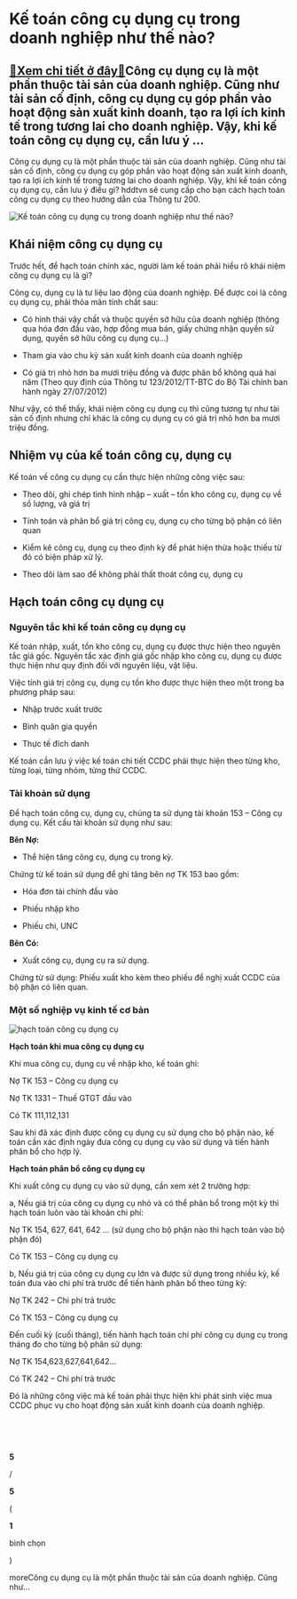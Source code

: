 Kế toán công cụ dụng cụ trong doanh nghiệp như thế nào?
=======================================================

[:gift:Xem chi tiết ở đây:gift:](https://hddtvn.com/ke-toan-cong-cu-dung-cu-trong-doanh-nghiep-nhu-the-nao/)Công cụ dụng cụ là một phần thuộc tài sản của doanh nghiệp. Cũng như tài sản cố định, công cụ dụng cụ góp phần vào hoạt động sản xuất kinh doanh, tạo ra lợi ích kinh tế trong tương lai cho doanh nghiệp. Vậy, khi kế toán công cụ dụng cụ, cần lưu ý …
--------------------------------------------------------------------------------------------------------------------------------------------------------------------------------------------------------------------------------------------------------

Công cụ dụng cụ là một phần thuộc tài sản của doanh nghiệp. Cũng như tài sản cố định, công cụ dụng cụ góp phần vào hoạt động sản xuất kinh doanh, tạo ra lợi ích kinh tế trong tương lai cho doanh nghiệp. Vậy, khi kế toán công cụ dụng cụ, cần lưu ý điều gì? hddtvn sẽ cung cấp cho bạn cách hạch toán công cụ dụng cụ theo hướng dẫn của Thông tư 200.


![Kế toán công cụ dụng cụ trong doanh nghiệp như thế nào?](https://hddtvn.com/wp-content/uploads/2021/01/working-tool-wooden-set-tools_113725-541.jpg)


Khái niệm công cụ dụng cụ
-------------------------


Trước hết, để hạch toán chính xác, người làm kế toán phải hiểu rõ khái niệm công cụ dụng cụ là gì?


Công cụ, dụng cụ là tư liệu lao động của doanh nghiệp. Để được coi là công cụ dụng cụ, phải thỏa mãn tính chất sau:




* Có hình thái vậy chất và thuộc quyền sở hữu của doanh nghiệp (thông qua hóa đơn đầu vào, hợp đồng mua bán, giấy chứng nhận quyền sử dụng, quyền sở hữu công cụ dụng cụ…)

* Tham gia vào chu kỳ sản xuất kinh doanh của doanh nghiệp

* Có giá trị nhỏ hơn ba mươi triệu đồng và được phân bổ không quá hai năm (Theo quy định của Thông tư 123/2012/TT-BTC do Bộ Tài chính ban hành ngày 27/07/2012)



Như vậy, có thể thấy, khái niệm công cụ dụng cụ thì cũng tương tự như tài sản cố định nhưng chỉ khác là công cụ dụng cụ có giá trị nhỏ hơn ba mươi triệu đồng.


Nhiệm vụ của kế toán công cụ, dụng cụ
-------------------------------------


Kế toán về công cụ dụng cụ cần thực hiện những công việc sau:




* Theo dõi, ghi chép tình hình nhập – xuất – tồn kho công cụ, dụng cụ về số lượng, và giá trị

* Tính toán và phân bổ giá trị công cụ, dụng cụ cho từng bộ phận có liên quan

* Kiểm kê công cụ, dụng cụ theo định kỳ để phát hiện thừa hoặc thiếu từ đó có biện pháp xử lý.

* Theo dõi làm sao để không phải thất thoát công cụ, dụng cụ



Hạch toán công cụ dụng cụ
-------------------------


### Nguyên tắc khi kế toán công cụ dụng cụ


Kế toán nhập, xuất, tồn kho công cụ, dụng cụ được thực hiện theo nguyên tắc giá gốc. Nguyên tắc xác định giá gốc nhập kho công cụ, dụng cụ được thực hiện như quy định đối với nguyên liệu, vật liệu.


Việc tính giá trị công cụ, dụng cụ tồn kho được thực hiện theo một trong ba phương pháp sau:




* Nhập trước xuất trước

* Bình quân gia quyền

* Thực tế đích danh



Kế toán cần lưu ý việc kế toán chi tiết CCDC phải thực hiện theo từng kho, từng loại, từng nhóm, từng thứ CCDC.


### Tài khoản sử dụng


Để hạch toán công cụ, dụng cụ, chúng ta sử dụng tài khoản 153 – Công cụ dụng cụ. Kết cấu tài khoản sử dụng như sau:


**Bên Nợ:**




* Thể hiện tăng công cụ, dụng cụ trong kỳ.



Chứng từ kế toán sử dụng để ghi tăng bên nợ TK 153 bao gồm:




* Hóa đơn tài chính đầu vào

* Phiếu nhập kho

* Phiếu chi, UNC



**Bên Có:** 




* Xuất công cụ, dụng cụ ra sử dụng.



Chứng từ sử dụng: Phiếu xuất kho kèm theo phiếu đề nghị xuất CCDC của bộ phận có liên quan.


### Một số nghiệp vụ kinh tế cơ bản


![hạch toán công cụ dụng cụ](https://hddtvn.com/wp-content/uploads/2021/01/hạch-toán-2.jpg)


**Hạch toán khi mua công cụ dụng cụ**


Khi mua công cụ, dụng cụ về nhập kho, kế toán ghi:


Nợ TK 153 – Công cụ dụng cụ


Nợ TK 1331 – Thuế GTGT đầu vào


Có TK 111,112,131


Sau khi đã xác định được công cụ dụng cụ sử dụng cho bộ phận nào, kế toán cần xác định ngày đưa công cụ dụng cụ vào sử dụng và tiến hành phân bổ cho hợp lý.


**Hạch toán phân bổ công cụ dụng cụ**


Khi xuất công cụ dụng cụ vào sử dụng, cần xem xét 2 trường hợp:


a, Nếu giá trị của công cụ dụng cụ nhỏ và có thể phân bổ trong một kỳ thì hạch toán luôn vào tài khoản chi phí:


Nợ TK 154, 627, 641, 642 … (sử dụng cho bộ phận nào thì hạch toán vào bộ phận đó)


Có TK 153 – Công cụ dụng cụ


b, Nếu giá trị của công cụ dụng cụ lớn và được sử dụng trong nhiều kỳ, kế toán đưa vào chi phí trả trước để tiến hành phân bổ theo từng kỳ:


Nợ TK 242 – Chi phí trả trước


Có TK 153 – Công cụ dụng cụ


Đến cuối kỳ (cuối tháng), tiến hành hạch toán chi phí công cụ dụng cụ trong tháng đo cho từng bộ phân sử dụng:


Nợ TK 154,623,627,641,642…


Có TK 242 – Chi phí trả trước


Đó là những công việc mà kế toán phải thực hiện khi phát sinh việc mua CCDC phục vụ cho hoạt động sản xuất kinh doanh của doanh nghiệp.


 


 








































**5**  

/  

**5**  

(  

**1**  

  

 bình chọn   

)


moreCông cụ dụng cụ là một phần thuộc tài sản của doanh nghiệp. Cũng như…

